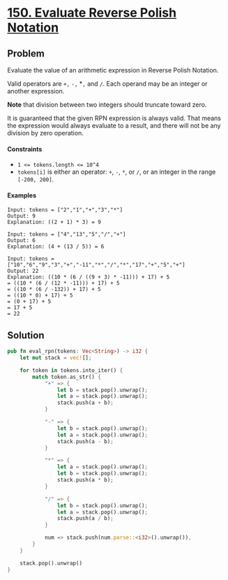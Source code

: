# [150. Evaluate Reverse Polish Notation](https://leetcode.com/problems/evaluate-reverse-polish-notation/)

## Problem

Evaluate the value of an arithmetic expression in Reverse Polish Notation.

Valid operators are `+,` `-,` *`,` and `/`. Each operand may be an integer or
another expression.

**Note** that division between two integers should truncate toward zero.

It is guaranteed that the given RPN expression is always valid. That means the
expression would always evaluate to a result, and there will not be any division
by zero operation.

#### Constraints

* `1 <= tokens.length <= 10^4`
* `tokens[i]` is either an operator: `+`, `-`, `*`, or `/`, or an integer in the
  range `[-200, 200]`.

#### Examples

```text
Input: tokens = ["2","1","+","3","*"]
Output: 9
Explanation: ((2 + 1) * 3) = 9
```

```text
Input: tokens = ["4","13","5","/","+"]
Output: 6
Explanation: (4 + (13 / 5)) = 6
```

```text
Input: tokens = ["10","6","9","3","+","-11","*","/","*","17","+","5","+"]
Output: 22
Explanation: ((10 * (6 / ((9 + 3) * -11))) + 17) + 5
= ((10 * (6 / (12 * -11))) + 17) + 5
= ((10 * (6 / -132)) + 17) + 5
= ((10 * 0) + 17) + 5
= (0 + 17) + 5
= 17 + 5
= 22
```

## Solution

```rust
pub fn eval_rpn(tokens: Vec<String>) -> i32 {
    let mut stack = vec![];

    for token in tokens.into_iter() {
        match token.as_str() {
            "+" => {
                let b = stack.pop().unwrap();
                let a = stack.pop().unwrap();
                stack.push(a + b);
            }

            "-" => {
                let b = stack.pop().unwrap();
                let a = stack.pop().unwrap();
                stack.push(a - b);
            }

            "*" => {
                let a = stack.pop().unwrap();
                let b = stack.pop().unwrap();
                stack.push(a * b);
            }

            "/" => {
                let b = stack.pop().unwrap();
                let a = stack.pop().unwrap();
                stack.push(a / b);
            }

            num => stack.push(num.parse::<i32>().unwrap()),
        }
    }

    stack.pop().unwrap()
}
```